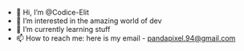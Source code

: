 - 👋 Hi, I’m @Codice-Elit
- 👀 I’m interested in the amazing world of dev
- 🌱 I’m currently learning stuff
- 📫 How to reach me: here is my email - pandapixel.94@gmail.com

<!---
Codice-Elit/Codice-Elit is a ✨ special ✨ repository because its `README.md` (this file) appears on your GitHub profile.
You can click the Preview link to take a look at your changes.
--->
